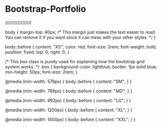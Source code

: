 # Bootstrap-Portfolio

<div class="container ">
    <div class="row">
        <div class="col">
          <div class="box"></div>
        </div>
          <div class="col">
        <div class="box"></div>
        </div>
        <div class="col">
          <div class="box"></div>
        </div>
        <div class="col">
          <div class="box"></div>
        </div>
        <div class="col">
          <div class="box"></div>
        </div>
    </div>
</div>

/////////////////

body {
    margin-top: 40px; /* This margin just makes the text easier to read. You can remove it if you want since it can mess with your other styles. */
  }
  
  body::before {
    content: "XS";
    color: red;
    font-size: 2rem;
    font-weight: bold;
    position: fixed;
    top: 0;
    right: 0;
  }
  
  /* This box class is purely used for explaining how the bootstrap grid system works. */
  .box {
    background-color: lightblue;
    border: 1px solid blue;
    min-height: 50px;
    font-size: 2rem;
  }
  
  @media (min-width: 576px) {
    body::before {
      content: "SM";
    }
  }
  
  @media (min-width: 768px) {
    body::before {
      content: "MD";
    }
  }
  
  @media (min-width: 992px) {
    body::before {
      content: "LG";
    }
  }
  
  @media (min-width: 1200px) {
    body::before {
      content: "XL";
    }
  }
  
  @media (min-width: 1400px) {
    body::before {
      content: "XXL";
    }
  }